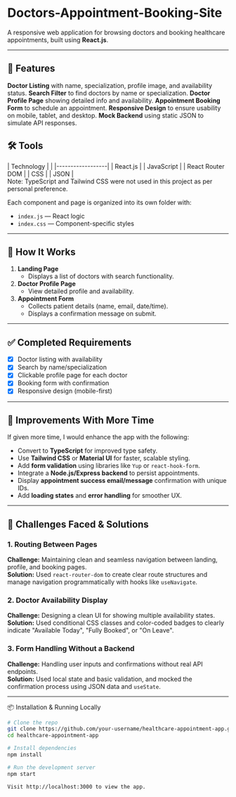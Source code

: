 # Doctors-Appointment-Booking-Site

A responsive web application for browsing doctors and booking healthcare appointments, built using **React.js**.

---

## 🚀 Features

 **Doctor Listing** with name, specialization, profile image, and availability status.
 **Search Filter** to find doctors by name or specialization.
 **Doctor Profile Page** showing detailed info and availability.
 **Appointment Booking Form** to schedule an appointment.
 **Responsive Design** to ensure usability on mobile, tablet, and desktop.
 **Mock Backend** using static JSON to simulate API responses.

## 🛠️ Tools 

| Technology       |               |
|------------------|
| React.js         | 
| JavaScript       | 
| React Router DOM | 
| CSS              |
| JSON             |  
Note: TypeScript and Tailwind CSS were not used in this project as per personal preference.



Each component and page is organized into its own folder with:
- `index.js` — React logic
- `index.css` — Component-specific styles

---

## 📅 How It Works

1. **Landing Page**
   - Displays a list of doctors with search functionality.
2. **Doctor Profile Page**
   - View detailed profile and availability.
3. **Appointment Form**
   - Collects patient details (name, email, date/time).
   - Displays a confirmation message on submit.

---

## ✅ Completed Requirements

- [x] Doctor listing with availability
- [x] Search by name/specialization
- [x] Clickable profile page for each doctor
- [x] Booking form with confirmation
- [x] Responsive design (mobile-first)

---

## 🔧 Improvements With More Time

If given more time, I would enhance the app with the following:

- Convert to **TypeScript** for improved type safety.
- Use **Tailwind CSS** or **Material UI** for faster, scalable styling.
- Add **form validation** using libraries like `Yup` or `react-hook-form`.
- Integrate a **Node.js/Express backend** to persist appointments.
- Display **appointment success email/message** confirmation with unique IDs.
- Add **loading states** and **error handling** for smoother UX.

---

## 🧠 Challenges Faced & Solutions

### 1. **Routing Between Pages**
**Challenge:** Maintaining clean and seamless navigation between landing, profile, and booking pages.  
**Solution:** Used `react-router-dom` to create clear route structures and manage navigation programmatically with hooks like `useNavigate`.

### 2. **Doctor Availability Display**
**Challenge:** Designing a clean UI for showing multiple availability states.  
**Solution:** Used conditional CSS classes and color-coded badges to clearly indicate "Available Today", "Fully Booked", or "On Leave".

### 3. **Form Handling Without a Backend**
**Challenge:** Handling user inputs and confirmations without real API endpoints.  
**Solution:** Used local state and basic validation, and mocked the confirmation process using JSON data and `useState`.

---
📦 Installation & Running Locally

```bash
# Clone the repo
git clone https://github.com/your-username/healthcare-appointment-app.git
cd healthcare-appointment-app

# Install dependencies
npm install

# Run the development server
npm start

Visit http://localhost:3000 to view the app.


